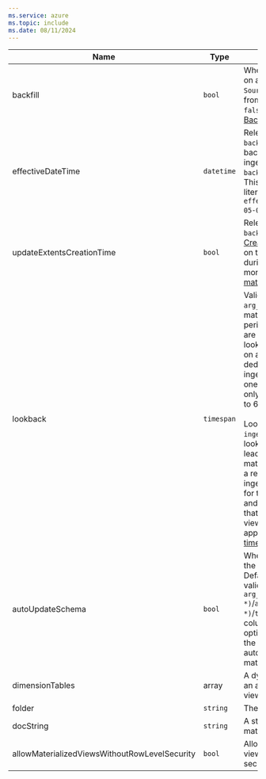 ```yaml
---
ms.service: azure
ms.topic: include
ms.date: 08/11/2024
---
```


| Name | Type | Description |
|--|--|--|
| backfill | `bool` | Whether to create the view based on all records currently in `SourceTable` (`true`), or to create it from now on (`false`). Default is `false`. For more information, see [Backfill a materialized view](../management/materialized-views/materialized-view-create.md#backfill-a-materialized-view). |
| effectiveDateTime | `datetime` | Relevant only when you're using `backfill`. If it's set, creation backfills only with records ingested after the datetime. `backfill` must also be set to `true`. This property expects a datetime literal; for example, `effectiveDateTime=datetime(2019-05-01)`. |
| updateExtentsCreationTime | `bool` | Relevant only when you're using `backfill`. If it's set to `true`, [Extent Creation time](../management/extents-overview.md#extent-creation-time) is assigned based on the datetime group-by key during the backfill process. For more information, see [Backfill a materialized view](../management/materialized-views/materialized-view-create.md#backfill-a-materialized-view). |
| lookback | `timespan` | Valid only for `arg_max`/`arg_min`/`take_any` materialized views. It limits the period of time in which duplicates are expected. For example, if a lookback of 6 hours is specified on an `arg_max` view, the deduplication between newly ingested records and existing ones will take into consideration only records that were ingested up to 6 hours ago. <br><br>Lookback is relative to `ingestion_time`. Defining the lookback period incorrectly might lead to duplicates in the materialized view. For example, if a record for a specific key is ingested 10 hours after a record for the same key was ingested, and the lookback is set to 6 hours, that key will be a duplicate in the view. The lookback period is applied during both [materialization time](../management/materialized-views/materialized-view-overview.md#how-materialized-views-work) and [query time](../management/materialized-views/materialized-view-overview.md#materialized-views-queries). |
| autoUpdateSchema | `bool` | Whether to automatically update the view on source table changes. Default is `false`. This option is valid only for views of type `arg_max(Timestamp, *)`/`arg_min(Timestamp, *)`/`take_any(*)` (only when the column's argument is `*`). If this option is set to `true`, changes to the source table will be automatically reflected in the materialized view. |
| dimensionTables | array | A dynamic argument that includes an array of dimension tables in the view. See [Query parameter](../management/materialized-views/materialized-view-create.md#query-parameter). |
| folder | `string` | The materialized view's folder. |
| docString | `string` | A string that documents the materialized view. |
| allowMaterializedViewsWithoutRowLevelSecurity | `bool` | Allows creating a materialized view over a table with row level security policy enabled. |
